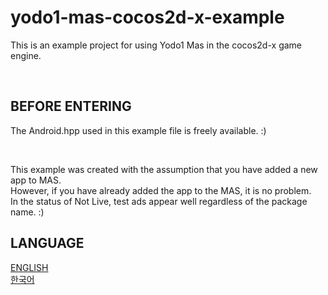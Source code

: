 # yodo1-mas-cocos2d-x-example
This is an example project for using Yodo1 Mas in the cocos2d-x game engine. 

</br>

## BEFORE ENTERING
The Android.hpp used in this example file is freely available. :)  

</br>

This example was created with the assumption that you have added a new app to MAS.    
However, if you have already added the app to the MAS, it is no problem.   
In the status of Not Live, test ads appear well regardless of the package name.  :)

## LANGUAGE
[ENGLISH](DOCUMENT_ENG.md)  
[한국어](DOCUMENT_KOR.md)  